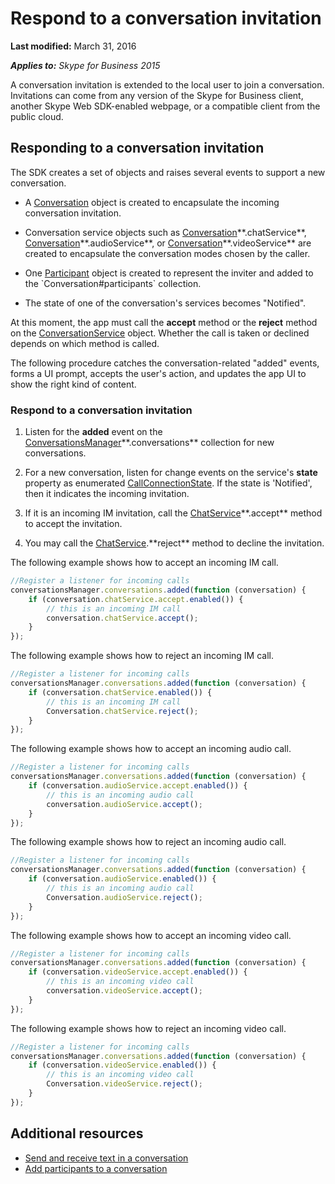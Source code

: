 
# Respond to a conversation invitation

 **Last modified:** March 31, 2016

 _**Applies to:** Skype for Business 2015_

A conversation invitation is extended to the local user to join a conversation. Invitations can come from any version of the Skype for Business client, another Skype Web SDK-enabled webpage, or a compatible client from the public cloud. 


## Responding to a conversation invitation

The SDK creates a set of objects and raises several events to support a new conversation. 


- A [Conversation]( https://msdn.microsoft.com/en-us/library/office/dn962132(v=office.16).aspx) object is created to encapsulate the incoming conversation invitation.
    
- Conversation service objects such as [Conversation](https://msdn.microsoft.com/en-us/library/office/dn962132(v=office.16).aspx)**.chatService**, [Conversation](https://msdn.microsoft.com/en-us/library/office/dn962132(v=office.16).aspx)**.audioService**, or [Conversation](https://msdn.microsoft.com/en-us/library/office/dn962132(v=office.16).aspx)**.videoService** are created to encapsulate the conversation modes chosen by the caller.
    
- One [Participant](https://msdn.microsoft.com/en-us/library/office/dn962129(v=office.16).aspx) object is created to represent the inviter and added to the `Conversation#participants` collection.
    
- The state of one of the conversation's services becomes "Notified".
    
At this moment, the app must call the  **accept** method or the **reject** method on the [ConversationService](https://msdn.microsoft.com/en-us/library/office/mt657711(v=office.16).aspx) object. Whether the call is taken or declined depends on which method is called.

The following procedure catches the conversation-related "added" events, forms a UI prompt, accepts the user's action, and updates the app UI to show the right kind of content.


### Respond to a conversation invitation


1. Listen for the  **added** event on the [ConversationsManager](https://msdn.microsoft.com/en-us/library/office/dn962151(v=office.16).aspx)**.conversations** collection for new conversations.
    
2. For a new conversation, listen for change events on the service's  **state** property as enumerated [CallConnectionState](https://msdn.microsoft.com/en-us/library/office/mt657736(v=office.16).aspx). If the state is 'Notified', then it indicates the incoming invitation.
    
3. If it is an incoming IM invitation, call the [ChatService](https://msdn.microsoft.com/en-us/library/office/dn962148(v=office.16).aspx)**.accept** method to accept the invitation.
    
4. You may call the [ChatService]( https://msdn.microsoft.com/en-us/library/office/dn962148(v=office.16).aspx).**reject** method to decline the invitation.
    
The following example shows how to accept an incoming IM call.




```js
//Register a listener for incoming calls
conversationsManager.conversations.added(function (conversation) {
    if (conversation.chatService.accept.enabled()) {
        // this is an incoming IM call
        conversation.chatService.accept();
    }
});

```

The following example shows how to reject an incoming IM call.




```js
//Register a listener for incoming calls
conversationsManager.conversations.added(function (conversation) {
    if (conversation.chatService.enabled()) {
        // this is an incoming IM call
        Conversation.chatService.reject();
    }
});

```

The following example shows how to accept an incoming audio call.




```js
//Register a listener for incoming calls
conversationsManager.conversations.added(function (conversation) {
    if (conversation.audioService.accept.enabled()) {
        // this is an incoming audio call
        conversation.audioService.accept();
    }
});

```

The following example shows how to reject an incoming audio call.




```js
//Register a listener for incoming calls
conversationsManager.conversations.added(function (conversation) {
    if (conversation.audioService.enabled()) {
        // this is an incoming audio call
        Conversation.audioService.reject();
    }
});

```

The following example shows how to accept an incoming video call.




```js
//Register a listener for incoming calls
conversationsManager.conversations.added(function (conversation) {
    if (conversation.videoService.accept.enabled()) {
        // this is an incoming video call
        conversation.videoService.accept();
    }
});

```

The following example shows how to reject an incoming video call.




```js
//Register a listener for incoming calls
conversationsManager.conversations.added(function (conversation) {
    if (conversation.videoService.enabled()) {
        // this is an incoming video call
        Conversation.videoService.reject();
    }
});

```


## Additional resources

- [Send and receive text in a conversation](SendReceiveText.md)
- [Add participants to a conversation](AddParticipants.md)
